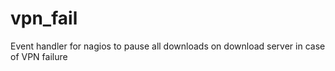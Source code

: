 # vpn_fail
Event handler for nagios to pause all downloads on download server in case of VPN failure
